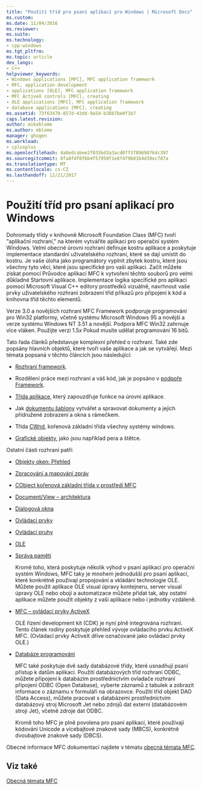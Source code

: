 ```yaml
---
title: "Použití tříd pro psaní aplikací pro Windows | Microsoft Docs"
ms.custom: 
ms.date: 11/04/2016
ms.reviewer: 
ms.suite: 
ms.technology:
- cpp-windows
ms.tgt_pltfrm: 
ms.topic: article
dev_langs:
- C++
helpviewer_keywords:
- Windows applications [MFC], MFC application framework
- MFC, application development
- applications [OLE], MFC application framework
- MFC ActiveX controls [MFC], creating
- OLE applications [MFC], MFC application framework
- database applications [MFC], creating
ms.assetid: 73f63470-857d-43dd-9a54-b38b7be0f1b7
caps.latest.revision: 
author: mikeblome
ms.author: mblome
manager: ghogen
ms.workload:
- cplusplus
ms.openlocfilehash: 4a8edcabee2f835bd3a3acd0ff3789690764c397
ms.sourcegitcommit: 8fa8fdf0fbb4f57950f1e8f4f9b81b4d39ec7d7a
ms.translationtype: MT
ms.contentlocale: cs-CZ
ms.lasthandoff: 12/21/2017
---
```

# <a name="using-the-classes-to-write-applications-for-windows"></a>Použití tříd pro psaní aplikací pro Windows
Dohromady třídy v knihovně Microsoft Foundation Class (MFC) tvoří "aplikační rozhraní," na kterém vytváříte aplikaci pro operační systém Windows. Velmi obecné úrovni rozhraní definuje kostru aplikace a poskytuje implementace standardní uživatelského rozhraní, které se dají umístit do kostru. Je vaše úloha jako programátory vyplnit zbytek kostru, které jsou všechny tyto věci, které jsou specifické pro vaši aplikaci. Začít můžete získat pomocí Průvodce aplikací MFC k vytvoření těchto souborů pro velmi důkladné Startovní aplikace. Implementace logika specifické pro aplikaci pomocí Microsoft Visual C++ editory prostředků vizuálně, navrhnout vaše prvky uživatelského rozhraní zobrazení tříd příkazů pro připojení k kód a knihovna tříd těchto elementů.  
  
 Verze 3.0 a novějších rozhraní MFC Framework podporuje programování pro Win32 platformy, včetně systému Microsoft Windows 95 a novější a verze systému Windows NT 3.51 a novější. Podpora MFC Win32 zahrnuje více vláken. Použijte verzi 1.5*x* Pokud musíte udělat programování 16 bitů.  
  
 Tato řada článků představuje komplexní přehled o rozhraní. Také zde popsány hlavních objektů, které tvoří vaše aplikace a jak se vytvářejí. Mezi témata popsaná v těchto článcích jsou následující:  
  
-   [Rozhraní framework](../mfc/framework-mfc.md).  
  
-   Rozdělení práce mezi rozhraní a váš kód, jak je popsáno v [podpoře Framework](../mfc/building-on-the-framework.md).  
  
-   [Třída aplikace](../mfc/cwinapp-the-application-class.md), který zapouzdřuje funkce na úrovni aplikace.  
  
-   Jak [dokumentu šablony](../mfc/document-templates-and-the-document-view-creation-process.md) vytvářet a spravovat dokumenty a jejich přidružené zobrazení a okna s rámečkem.  
  
-   Třída [CWnd](../mfc/window-objects.md), kořenová základní třída všechny systémy windows.  
  
-   [Grafické objekty](../mfc/graphic-objects.md), jako jsou například pera a štětce.  
  
 Ostatní části rozhraní patří:  
  
-   [Objekty oken: Přehled](../mfc/window-objects.md)  
  
-   [Zpracování a mapování zpráv](../mfc/message-handling-and-mapping.md)  
  
-   [CObject kořenová základní třída v prostředí MFC](../mfc/using-cobject.md)  
  
-   [Document/View – architektura](../mfc/document-view-architecture.md)  
  
-   [Dialogová okna](../mfc/dialog-boxes.md)  
  
-   [Ovládací prvky](../mfc/controls-mfc.md)  
  
-   [Ovládací pruhy](../mfc/control-bars.md)  
  
-   [OLE](../mfc/ole-in-mfc.md)  
  
-   [Správa paměti](../mfc/memory-management.md)  
  
     Kromě toho, která poskytuje několik výhod v psaní aplikací pro operační systém Windows, MFC taky je mnohem jednodušší pro psaní aplikací, které konkrétně používají propojování a vkládání technologie OLE. Můžete použít aplikace OLE visual úpravy kontejneru, server visual úpravy OLE nebo obojí a automatizace můžete přidat tak, aby ostatní aplikace můžete použít objekty z vaší aplikace nebo i jednotky vzdáleně.  
  
-   [MFC – ovládací prvky ActiveX](../mfc/mfc-activex-controls.md)  
  
     OLE řízení development kit (CDK) je nyní plně integrována rozhraní. Tento článek rodiny poskytuje přehled vývoje ovládacího prvku ActiveX MFC. (Ovládací prvky ActiveX dříve označované jako ovládací prvky OLE.)  
  
-   [Databáze programování](../data/data-access-programming-mfc-atl.md)  
  
     MFC také poskytuje dvě sady databázové třídy, které usnadňují psaní přístup k datům aplikací. Použití databázových tříd rozhraní ODBC, můžete připojení k databázím prostřednictvím ovladače rozhraní připojení ODBC (Open Database), vyberte záznamů z tabulek a zobrazit informace o záznamu v formuláři na obrazovce. Použití tříd objekt DAO (Data Access), můžete pracovat s databázemi prostřednictvím databázový stroj Microsoft Jet nebo zdrojů dat externí (databázovém stroji Jet), včetně zdroje dat ODBC.  
  
     Kromě toho MFC je plně povolena pro psaní aplikací, které používají kódování Unicode a vícebajtové znakové sady (MBCS), konkrétně dvoubajtové znakové sady (DBCS).  
  
 Obecné informace MFC dokumentaci najdete v tématu [obecná témata MFC](../mfc/general-mfc-topics.md).  
  
## <a name="see-also"></a>Viz také  
 [Obecná témata MFC](../mfc/general-mfc-topics.md)

